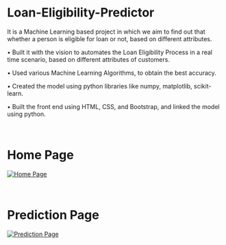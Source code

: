 # Loan-Eligibility-Predictor
It is a Machine Learning based project in which we aim to find out that whether a person is eligible for loan or not, based on different attributes.

• Built it with the vision to automates the Loan Eligibility Process in a real
time scenario, based on different attributes of customers.

• Used various Machine Learning Algorithms, to obtain the best accuracy.

• Created the model using python libraries like numpy, matplotlib,
scikit-learn.

• Built the front end using HTML, CSS, and Bootstrap, and linked the
model using python.

</br>

# Home Page 


[![Home Page](https://i.postimg.cc/fTRgwwNY/1.png)](https://postimg.cc/YjTxRBjS)

</br>

# Prediction Page 


[![Prediction Page](https://i.postimg.cc/NMNmbvzw/2.png)](https://postimg.cc/FdLYs8vP)

